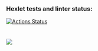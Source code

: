 ### Hexlet tests and linter status:

[![Actions Status](https://github.com/cloudfiy/frontend-project-44/actions/workflows/hexlet-check.yml/badge.svg)](https://github.com/cloudfiy/frontend-project-44/actions)

# <a href="https://codeclimate.com/github/cloudfiy/frontend-project-44/maintainability"><img src="https://api.codeclimate.com/v1/badges/3051056963ea9b6e7bda/maintainability" /></a>
